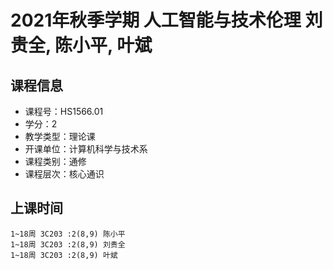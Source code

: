 # 2021年秋季学期 人工智能与技术伦理 刘贵全, 陈小平, 叶斌






## 课程信息

- 课程号：HS1566.01
- 学分：2
- 教学类型：理论课
- 开课单位：计算机科学与技术系
- 课程类别：通修
- 课程层次：核心通识

## 上课时间

```
1~18周 3C203 :2(8,9) 陈小平
1~18周 3C203 :2(8,9) 刘贵全
1~18周 3C203 :2(8,9) 叶斌
```

